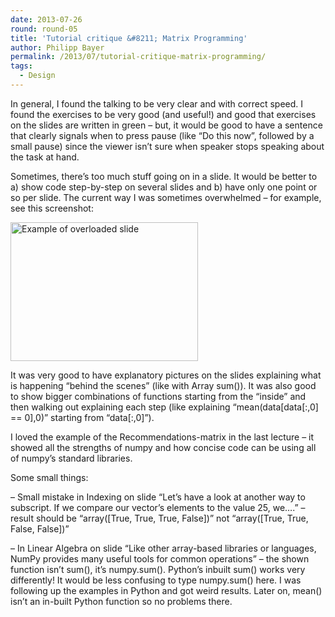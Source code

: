 ```yaml
---
date: 2013-07-26
round: round-05
title: 'Tutorial critique &#8211; Matrix Programming'
author: Philipp Bayer
permalink: /2013/07/tutorial-critique-matrix-programming/
tags:
  - Design
---
```

In general, I found the talking to be very clear and with correct speed. I found the exercises to be very good (and useful!) and good that exercises on the slides are written in green &#8211; but, it would be good to have a sentence that clearly signals when to press pause (like &#8220;Do this now&#8221;, followed by a small pause) since the viewer isn&#8217;t sure when speaker stops speaking about the task at hand.

Sometimes, there&#8217;s too much stuff going on in a slide. It would be better to a) show code step-by-step on several slides and b) have only one point or so per slide. The current way I was sometimes overwhelmed &#8211; for example, see this screenshot:

[<img class="alignnone size-medium wp-image-3605" alt="Example of overloaded slide" src="http://teaching.software-carpentry.org/wp-content/uploads/2013/07/example-300x222.png" width="300" height="222" />][1]

It was very good to have explanatory pictures on the slides explaining what is happening &#8220;behind the scenes&#8221; (like with Array sum()). It was also good to show bigger combinations of functions starting from the &#8220;inside&#8221; and then walking out explaining each step (like explaining &#8220;mean(data[data[:,0] == 0],0)&#8221; starting from &#8220;data[:,0]&#8221;).

I loved the example of the Recommendations-matrix in the last lecture &#8211; it showed all the strengths of numpy and how concise code can be using all of numpy&#8217;s standard libraries.

Some small things:

&#8211; Small mistake in Indexing on slide &#8220;Let&#8217;s have a look at another way to subscript. If we compare our vector&#8217;s elements to the value 25, we&#8230;.&#8221; &#8211; result should be &#8220;array([True, True, True, False])&#8221; not &#8220;array([True, True, False, False])&#8221;

&#8211; In Linear Algebra on slide &#8220;Like other array-based libraries or languages, NumPy provides many useful tools for common operations&#8221; &#8211; the shown function isn&#8217;t sum(), it&#8217;s numpy.sum(). Python&#8217;s inbuilt sum() works very differently! It would be less confusing to type numpy.sum() here. I was following up the examples in Python and got weird results. Later on, mean() isn&#8217;t an in-built Python function so no problems there.

 [1]: http://teaching.software-carpentry.org/wp-content/uploads/2013/07/example.png
